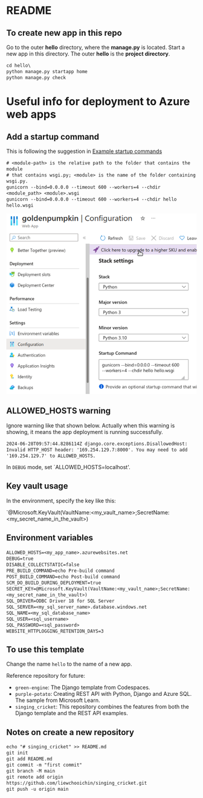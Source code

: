 # README

## To create new app in this repo

Go to the outer **hello** directory, where the **manage.py** is located. Start a new app in this directory. The outer **hello** is the **project directory**.

```
cd hello\
python manage.py startapp home
python manage.py check
```

# Useful info for deployment to Azure web apps

## Add a startup command

This is following the suggestion in [Example startup commands](https://learn.microsoft.com/en-us/azure/app-service/configure-language-python#example-startup-commands)

```
# <module-path> is the relative path to the folder that contains the module
# that contains wsgi.py; <module> is the name of the folder containing wsgi.py.
gunicorn --bind=0.0.0.0 --timeout 600 --workers=4 --chdir <module_path> <module>.wsgi
gunicorn --bind=0.0.0.0 --timeout 600 --workers=4 --chdir hello hello.wsgi
```

![startup command](notes/startup_command.png)

## ALLOWED_HOSTS warning

Ignore warning like that shown below. Actually when this warning is showing, it means the app deployment is running successfully.

```
2024-06-28T09:57:44.8286114Z django.core.exceptions.DisallowedHost: Invalid HTTP_HOST header: '169.254.129.7:8000'. You may need to add '169.254.129.7' to ALLOWED_HOSTS.
```

In `DEBUG` mode, set   `ALLOWED_HOSTS=localhost'.

## Key vault usage

In the environment, specify the key like this:

`@Microsoft.KeyVault(VaultName:<my_vault_name>;SecretName:<my_secret_name_in_the_vault>)

## Environment variables

```
ALLOWED_HOSTS=<my_app_name>.azurewebsites.net
DEBUG=true
DISABLE_COLLECTSTATIC=false
PRE_BUILD_COMMAND=echo Pre-build command
POST_BUILD_COMMAND=echo Post-build command
SCM_DO_BUILD_DURING_DEPLOYMENT=true
SECRET_KEY=@Microsoft.KeyVault(VaultName:<my_vault_name>;SecretName:<my_secret_name_in_the_vault>)
SQL_DRIVER=ODBC Driver 18 for SQL Server
SQL_SERVER=<my_sql_server_name>.database.windows.net
SQL_NAME=<my_sql_database_name>
SQL_USER=<sql_username>
SQL_PASSWORD=<sql_password>
WEBSITE_HTTPLOGGING_RETENTION_DAYS=3
```

## To use this template

Change the name `hello` to the name of a new app.

Reference repository for future:
- `green-engine`: The Django template from Codespaces.
- `purple-potato`: Creating REST API with Python, Django and Azure SQL. The sample from Microsoft Learn.
- `singing_cricket`: This repository combines the features from both the Django template and the REST API examples.

## Notes on create a new repository

```
echo "# singing_cricket" >> README.md
git init
git add README.md
git commit -m "first commit"
git branch -M main
git remote add origin https://github.com/liewchooichin/singing_cricket.git
git push -u origin main
```

